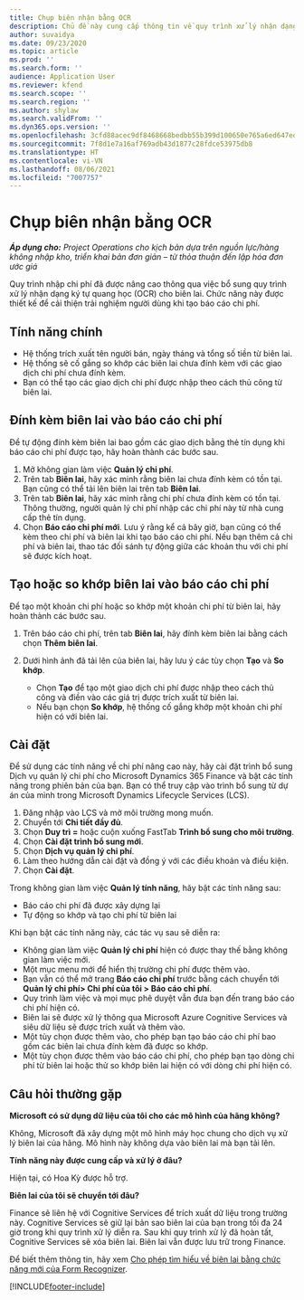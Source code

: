 ```yaml
---
title: Chụp biên nhận bằng OCR
description: Chủ đề này cung cấp thông tin về quy trình xử lý nhận dạng ký tự quang học (OCR) cho biên lai.
author: suvaidya
ms.date: 09/23/2020
ms.topic: article
ms.prod: ''
ms.search.form: ''
audience: Application User
ms.reviewer: kfend
ms.search.scope: ''
ms.search.region: ''
ms.author: shylaw
ms.search.validFrom: ''
ms.dyn365.ops.version: ''
ms.openlocfilehash: 3cfd88acec9df8468668bedbb55b399d100650e765a6ed647ed528ecca9f1554
ms.sourcegitcommit: 7f8d1e7a16af769adb43d1877c28fdce53975db8
ms.translationtype: HT
ms.contentlocale: vi-VN
ms.lasthandoff: 08/06/2021
ms.locfileid: "7007757"
---
```

# <a name="capture-a-receipt-using-ocr"></a>Chụp biên nhận bằng OCR

_**Áp dụng cho:** Project Operations cho kịch bản dựa trên nguồn lực/hàng không nhập kho, triển khai bản đơn giản – từ thỏa thuận đến lập hóa đơn ước giá_

Quy trình nhập chi phí đã được nâng cao thông qua việc bổ sung quy trình xử lý nhận dạng ký tự quang học (OCR) cho biên lai. Chức năng này được thiết kế để cải thiện trải nghiệm người dùng khi tạo báo cáo chi phí.

## <a name="key-features"></a>Tính năng chính

- Hệ thống trích xuất tên người bán, ngày tháng và tổng số tiền từ biên lai.
- Hệ thống sẽ cố gắng so khớp các biên lai chưa đính kèm với các giao dịch chi phí chưa đính kèm.
- Bạn có thể tạo các giao dịch chi phí được nhập theo cách thủ công từ biên lai.

## <a name="attach-receipts-to-an-expense-report"></a>Đính kèm biên lai vào báo cáo chi phí

Để tự động đính kèm biên lai bao gồm các giao dịch bằng thẻ tín dụng khi báo cáo chi phí được tạo, hãy hoàn thành các bước sau.

  1. Mở không gian làm việc **Quản lý chi phí**.
  2. Trên tab **Biên lai**, hãy xác minh rằng biên lai chưa đính kèm có tồn tại. Bạn cũng có thể tải lên biên lai trên tab **Biên lai**.
  3. Trên tab **Biên lai**, hãy xác minh rằng chi phí chưa đính kèm có tồn tại. Thông thường, người quản lý chi phí nhập các chi phí này từ nhà cung cấp thẻ tín dụng.
  4. Chọn **Báo cáo chi phí mới**. Lưu ý rằng kể cả bây giờ, bạn cũng có thể kèm theo chi phí và biên lai khi tạo báo cáo chi phí. Nếu bạn thêm cả chi phí và biên lai, thao tác đối sánh tự động giữa các khoản thu với chi phí sẽ được kích hoạt.

## <a name="create-or-match-receipts-to-an-expense-report"></a>Tạo hoặc so khớp biên lai vào báo cáo chi phí
Để tạo một khoản chi phí hoặc so khớp một khoản chi phí từ biên lai, hãy hoàn thành các bước sau.

  1. Trên báo cáo chi phí, trên tab **Biên lai**, hãy đính kèm biên lai bằng cách chọn **Thêm biên lai**.
  2. Dưới hình ảnh đã tải lên của biên lai, hãy lưu ý các tùy chọn **Tạo** và **So khớp**.

      - Chọn **Tạo** để tạo một giao dịch chi phí được nhập theo cách thủ công và điền vào các giá trị được trích xuất từ biên lai.
      - Nếu bạn chọn **So khớp**, hệ thống cố gắng khớp một khoản chi phí hiện có với biên lai.

## <a name="installation"></a>Cài đặt

Để sử dụng các tính năng về chi phí nâng cao này, hãy cài đặt trình bổ sung Dịch vụ quản lý chi phí cho Microsoft Dynamics 365 Finance và bật các tính năng trong phiên bản của bạn. Bạn có thể truy cập vào trình bổ sung từ dự án của mình trong Microsoft Dynamics Lifecycle Services (LCS).

1. Đăng nhập vào LCS và mở môi trường mong muốn.
2. Chuyển tới **Chi tiết đầy đủ**.
3. Chọn **Duy trì =** hoặc cuộn xuống FastTab **Trình bổ sung cho môi trường**.
4. Chọn **Cài đặt trình bổ sung mới**.
5. Chọn **Dịch vụ quản lý chi phí**.
6. Làm theo hướng dẫn cài đặt và đồng ý với các điều khoản và điều kiện.
7. Chọn **Cài đặt**.

Trong không gian làm việc **Quản lý tính năng**, hãy bật các tính năng sau:

- Báo cáo chi phí đã được xây dựng lại
- Tự động so khớp và tạo chi phí từ biên lai

Khi bạn bật các tính năng này, các tác vụ sau sẽ diễn ra:

- Không gian làm việc **Quản lý chi phí** hiện có được thay thế bằng không gian làm việc mới.
- Một mục menu mới để hiển thị trường chi phí được thêm vào.
- Bạn vẫn có thể mở trang **Báo cáo chi phí** trước bằng cách chuyển tới **Quản lý chi phí> Chi phí của tôi > Báo cáo chi phí**.
- Quy trình làm việc và mọi mục phê duyệt vẫn đưa bạn đến trang báo cáo chi phí hiện có.
- Biên lai sẽ được xử lý thông qua Microsoft Azure Cognitive Services và siêu dữ liệu sẽ được trích xuất và thêm vào.
- Một tùy chọn được thêm vào, cho phép bạn tạo báo cáo chi phí bao gồm các biên lai chưa đính kèm đã được so khớp.
- Một tùy chọn được thêm vào báo cáo chi phí, cho phép bạn tạo dòng chi phí từ biên lai hoặc thử so khớp biên lai hiện có với dòng chi phí hiện có.

## <a name="frequently-asked-questions"></a>Câu hỏi thường gặp

**Microsoft có sử dụng dữ liệu của tôi cho các mô hình của hãng không?**

Không, Microsoft đã xây dựng một mô hình máy học chung cho dịch vụ xử lý biên lai của hãng. Mô hình này không dựa vào biên lai mà bạn tải lên.

**Tính năng này được cung cấp và xử lý ở đâu?**

Hiện tại, có Hoa Kỳ được hỗ trợ.

**Biên lai của tôi sẽ chuyển tới đâu?**

Finance sẽ liên hệ với Cognitive Services để trích xuất dữ liệu trong trường này. Cognitive Services sẽ giữ lại bản sao biên lai của bạn trong tối đa 24 giờ trong khi quy trình xử lý diễn ra. Sau khi quy trình xử lý đã hoàn tất, Cognitive Services sẽ xóa biên lai. Biên lai vẫn được lưu trữ trong Finance.

Để biết thêm thông tin, hãy xem [Cho phép tìm hiểu về biên lai bằng chức năng mới của Form Recognizer](https://azure.microsoft.com/blog/enable-receipt-understanding-with-form-recognizer-s-new-capability/).


[!INCLUDE[footer-include](../includes/footer-banner.md)]
